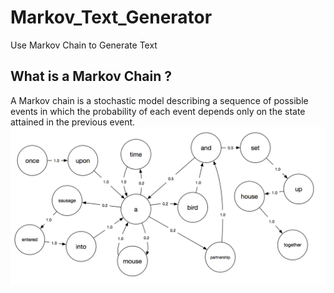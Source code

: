 # Markov_Text_Generator
Use Markov Chain to Generate Text

## What is a Markov Chain ?
A Markov chain is a stochastic model describing a sequence of possible events in which the probability of each event depends only on the state attained in the previous event.
![Diagram](assets/diagram.png)
